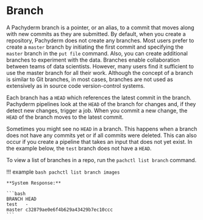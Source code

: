 # Branch

A Pachyderm branch is a pointer, or an alias, to a commit that
moves along with new commits as they are submitted. By default,
when you create a repository, Pachyderm does not create any branches.
Most users prefer to create a `master` branch by initiating the first
commit and specifying the `master` branch in the `put file` command.
Also, you can create additional branches to experiment with the data.
Branches enable collaboration between teams of data scientists.
However, many users find it sufficient to
use the master branch for all their work. Although the concept of a
branch is similar to Git branches, in most cases, branches are not
used as extensively as in source code version-control systems.

Each branch has a `HEAD` which references the latest commit in the
branch. Pachyderm pipelines look at the `HEAD` of the branch
for changes and, if they detect new changes, trigger a job. When you
commit a new change, the `HEAD` of the branch moves to the latest commit.

Sometimes you might see no `HEAD` in a branch. This happens when a branch
does not have any commits yet or if all commits were deleted.
This can also occur if you create a pipeline that takes an
input that does not yet exist. In the example below, the `test` branch
does not have a `HEAD`.

To view a list of branches in a repo, run the `pachctl list branch` command.

!!! example
    ```bash
    pachctl list branch images
    ```

    **System Response:**

    ```bash
    BRANCH HEAD
    test   -
    master c32879ae0e6f4b629a43429b7ec10ccc
    ```

